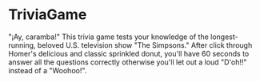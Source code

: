 # TriviaGame

"¡Ay, caramba!" This trivia game tests your knowledge of the longest-running, beloved U.S. television show "The Simpsons." After click through Homer's delicious and classic sprinkled donut, you'll have 60 seconds to answer all the questions correctly otherwise you'll let out a loud "D'oh!!" instead of a "Woohoo!".